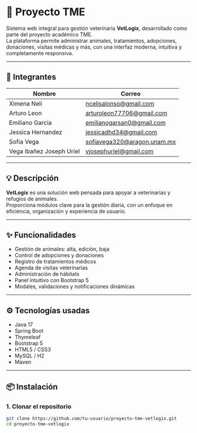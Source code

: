 # 🚀 Proyecto TME

Sistema web integral para gestión veterinaria **VetLogix**, desarrollado como parte del proyecto académico TME.  
La plataforma permite administrar animales, tratamientos, adopciones, donaciones, visitas médicas y más, con una interfaz moderna, intuitiva y completamente responsiva.

---

## 👥 Integrantes

| Nombre                         | Correo                            |
|-------------------------------|------------------------------------|
| Ximena Neli                   | ncelisalonso@gmail.com             |
| Arturo Leon                   | arturoleon77706@gmail.com          |
| Emiliano Garcia               | emilianogarsan0@gmail.com          |
| Jessica Hernandez             | jessicadhd34@gmail.com             |
| Sofia Vega                    | sofiavega320@aragon.unam.mx        |
| Vega Ibañez Joseph Uriel      | vjosephuriel@gmail.com             |

---

## 💡 Descripción

**VetLogix** es una solución web pensada para apoyar a veterinarias y refugios de animales.  
Proporciona módulos clave para la gestión diaria, con un enfoque en eficiencia, organización y experiencia de usuario.

---

## ✨ Funcionalidades

- Gestión de animales: alta, edición, baja
- Control de adopciones y donaciones
- Registro de tratamientos médicos
- Agenda de visitas veterinarias
- Administración de hábitats
- Panel intuitivo con Bootstrap 5
- Modales, validaciones y notificaciones dinámicas

---

## ⚙️ Tecnologías usadas

- Java 17
- Spring Boot
- Thymeleaf
- Bootstrap 5
- HTML5 / CSS3
- MySQL / H2
- Maven

---

## 📦 Instalación

### 1. Clonar el repositorio
```bash
git clone https://github.com/tu-usuario/proyecto-tme-vetlogix.git
cd proyecto-tme-vetlogix
